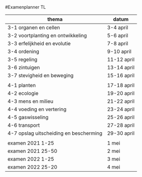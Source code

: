 #Examenplanner TL

|thema|datum|
|---|---|
|3-1 organen en cellen|3-4 april|
|3-2 voortplanting en ontwikkeling|5-6 april|
|3-3 erfelijkheid en evolutie|7-8 april|
|3-4 ordening|9-10 april|
|3-5 regeling|11-12 april|
|3-6 zintuigen|13-14 april|
|3-7 stevigheid en beweging|15-16 april|
|||
|4-1 planten|17-18 april|
|4-2 ecologie|19-20 april|
|4-3 mens en milieu|21-22 april|
|4-4 voeding en vertering|23-24 april|
|4-5 gaswisseling|25-26 april|
|4-6 transport|27-28 april|
|4-7 opslag uitscheiding en bescherming|29-30 april|
|||
|examen 2021 1-25| 1 mei |
|examen 2021 25-50| 2 mei |
|examen 2022 1-25| 3 mei |
|examen 2022 25-20 | 4 mei |
